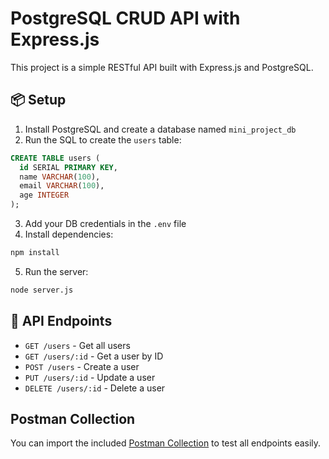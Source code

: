 # PostgreSQL CRUD API with Express.js

This project is a simple RESTful API built with Express.js and PostgreSQL.

## 📦 Setup

1. Install PostgreSQL and create a database named `mini_project_db`
2. Run the SQL to create the `users` table:
```sql
CREATE TABLE users (
  id SERIAL PRIMARY KEY,
  name VARCHAR(100),
  email VARCHAR(100),
  age INTEGER
);
```
3. Add your DB credentials in the `.env` file
4. Install dependencies:
```bash
npm install
```
5. Run the server:
```bash
node server.js
```

## 🔌 API Endpoints

- `GET /users` - Get all users
- `GET /users/:id` - Get a user by ID
- `POST /users` - Create a user
- `PUT /users/:id` - Update a user
- `DELETE /users/:id` - Delete a user

## Postman Collection

You can import the included [Postman Collection](./postgres-api.postman_collection.json) to test all endpoints easily.
